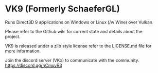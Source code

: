 VK9 (Formerly SchaeferGL)
==========

Runs Direct3D 9 applications on Windows or Linux (/w Wine) over Vulkan.

Please refer to the Github wiki for current state and details about the project.

VK9 is released under a zlib style license refer to the LICENSE.md file for more information.


Join the discord server (VKx) to communicate with the community. https://discord.gg/nCmuvR3